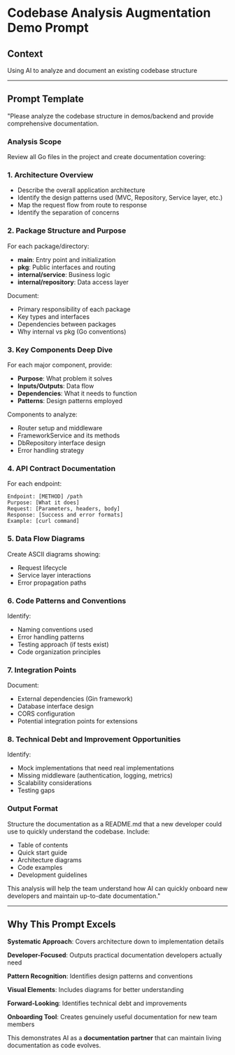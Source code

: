 # Codebase Analysis Augmentation Demo Prompt

## Context
Using AI to analyze and document an existing codebase structure

---

## Prompt Template

"Please analyze the codebase structure in demos/backend and provide comprehensive documentation.

### Analysis Scope

Review all Go files in the project and create documentation covering:

### 1. Architecture Overview
- Describe the overall application architecture
- Identify the design patterns used (MVC, Repository, Service layer, etc.)
- Map the request flow from route to response
- Identify the separation of concerns

### 2. Package Structure and Purpose
For each package/directory:
- **main**: Entry point and initialization
- **pkg**: Public interfaces and routing
- **internal/service**: Business logic
- **internal/repository**: Data access layer

Document:
- Primary responsibility of each package
- Key types and interfaces
- Dependencies between packages
- Why internal vs pkg (Go conventions)

### 3. Key Components Deep Dive

For each major component, provide:
- **Purpose**: What problem it solves
- **Inputs/Outputs**: Data flow
- **Dependencies**: What it needs to function
- **Patterns**: Design patterns employed

Components to analyze:
- Router setup and middleware
- FrameworkService and its methods
- DbRepository interface design
- Error handling strategy

### 4. API Contract Documentation

For each endpoint:
```
Endpoint: [METHOD] /path
Purpose: [What it does]
Request: [Parameters, headers, body]
Response: [Success and error formats]
Example: [curl command]
```

### 5. Data Flow Diagrams

Create ASCII diagrams showing:
- Request lifecycle
- Service layer interactions
- Error propagation paths

### 6. Code Patterns and Conventions

Identify:
- Naming conventions used
- Error handling patterns
- Testing approach (if tests exist)
- Code organization principles

### 7. Integration Points

Document:
- External dependencies (Gin framework)
- Database interface design
- CORS configuration
- Potential integration points for extensions

### 8. Technical Debt and Improvement Opportunities

Identify:
- Mock implementations that need real implementations
- Missing middleware (authentication, logging, metrics)
- Scalability considerations
- Testing gaps

### Output Format

Structure the documentation as a README.md that a new developer could use to quickly understand the codebase. Include:
- Table of contents
- Quick start guide
- Architecture diagrams
- Code examples
- Development guidelines

This analysis will help the team understand how AI can quickly onboard new developers and maintain up-to-date documentation."

---

## Why This Prompt Excels

**Systematic Approach**: Covers architecture down to implementation details

**Developer-Focused**: Outputs practical documentation developers actually need

**Pattern Recognition**: Identifies design patterns and conventions

**Visual Elements**: Includes diagrams for better understanding

**Forward-Looking**: Identifies technical debt and improvements

**Onboarding Tool**: Creates genuinely useful documentation for new team members

This demonstrates AI as a **documentation partner** that can maintain living documentation as code evolves.